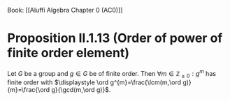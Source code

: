 Book: [[Aluffi Algebra Chapter 0 (AC0)]]
# Proposition II.1.13 (Order of power of finite order element)
Let $G$ be a group and $g\in G$ be of finite order.
Then $\forall m\in \mathbb{Z}_{\geq0}:g^{m}$ has finite order with $\displaystyle \ord g^{m}=\frac{\lcm(m,\ord g)}{m}=\frac{\ord g}{\gcd(m,\ord g)}$.